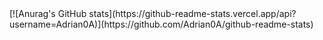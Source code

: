 <div>
[![Anurag's GitHub stats](https://github-readme-stats.vercel.app/api?username=Adrian0A)](https://github.com/Adrian0A/github-readme-stats)
</div>
